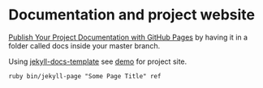 # Documentation and project website

[Publish Your Project Documentation with GitHub Pages](https://github.com/blog/2233-publish-your-project-documentation-with-github-pages) by having it in a folder called docs inside your master branch.


Using [jekyll-docs-template](https://github.com/bruth/jekyll-docs-template) see [demo](http://bruth.github.io/jekyll-docs-template/) for project site.



```
ruby bin/jekyll-page "Some Page Title" ref
```